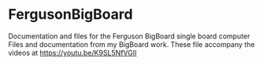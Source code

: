 # FergusonBigBoard
Documentation and files for the Ferguson BigBoard single board computer
Files and documentation from my BigBoard work.
These file accompany the videos at https://youtu.be/K9SL5NfVGII

